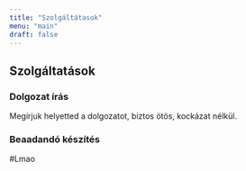 ```yaml
---
title: "Szolgáltátasok"
menu: "main"
draft: false
---
```


## Szolgáltatások

### Dolgozat írás

Megírjuk helyetted a dolgozatot, biztos ötös, kockázat nélkül.

### Beaadandó készítés

#Lmao



